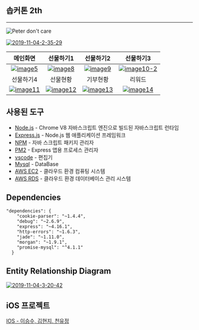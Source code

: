 ## 솝커톤 2th
---------
![Peter don't care](https://i.ibb.co/sCqmPLy/hallow-dear.gif)

<a href="https://ibb.co/Mp1fGMP"><img src="https://i.ibb.co/4MS2YP4/2019-11-04-2-35-29.png" alt="2019-11-04-2-35-29" border="0"></a>

|메인화면|선물하기1|선물하기2|선물하기3|
|:--:|:---:|:---:|:---:|
|<a href="https://ibb.co/qWV0pgp"><img src="https://i.ibb.co/4Y3spSp/image5.png" alt="image5" border="0"></a>|<a href="https://ibb.co/J523BGj"><img src="https://i.ibb.co/yW54fZF/image8.png" alt="image8" border="0"></a>|<a href="https://ibb.co/XYk31gR"><img src="https://i.ibb.co/5KxnmyH/image9.png" alt="image9" border="0"></a>|<a href="https://ibb.co/4Nd97NN"><img src="https://i.ibb.co/Lp5b8pp/image10-2.png" alt="image10-2" border="0"></a>|
|선물하기4|선물현황|기부현황|리워드|
|<a href="https://ibb.co/XbMyswh"><img src="https://i.ibb.co/37QfNJD/image11.png" alt="image11" border="0"></a>|<a href="https://ibb.co/yhrMFLK"><img src="https://i.ibb.co/5YPzhqC/image12.png" alt="image12" border="0"></a>|<a href="https://ibb.co/3C9LkRb"><img src="https://i.ibb.co/ZMpkN2r/image13.png" alt="image13" border="0"></a>|<a href="https://ibb.co/42NVdCk"><img src="https://i.ibb.co/7Qy14Bh/image14.png" alt="image14" border="0"></a>|
 

## 사용된 도구

- [Node.js](https://nodejs.org/ko/) - Chrome V8 자바스크립트 엔진으로 빌드된 자바스크립트 런타임
- [Express.js](http://expressjs.com/ko/) - Node.js 웹 애플리케이션 프레임워크
- [NPM](https://rometools.github.io/rome/) - 자바 스크립트 패키지 관리자
- [PM2](http://pm2.keymetrics.io/) - Express 앱용 프로세스 관리자
- [vscode](https://code.visualstudio.com/) - 편집기
- [Mysql](https://www.mysql.com/) - DataBase
- [AWS EC2](https://aws.amazon.com/ko/ec2/?sc_channel=PS&sc_campaign=acquisition_KR&sc_publisher=google&sc_medium=english_ec2_b&sc_content=ec2_e&sc_detail=aws%20ec2&sc_category=ec2&sc_segment=177228231544&sc_matchtype=e&sc_country=KR&s_kwcid=AL!4422!3!177228231544!e!!g!!aws%20ec2&ef_id=WkRozwAAAnO-lPWy:20180412120123:s) - 클라우드 환경 컴퓨팅 시스템
- [AWS RDS](https://aws.amazon.com/ko/rds/) - 클라우드 환경 데이터베이스 관리 시스템


## Dependencies
```
"dependencies": {
    "cookie-parser": "~1.4.4",
    "debug": "~2.6.9",
    "express": "~4.16.1",
    "http-errors": "~1.6.3",
    "jade": "~1.11.0",
    "morgan": "~1.9.1",
    "promise-mysql": "^4.1.1"
  }
```

## Entity Relationship Diagram
<a href="https://ibb.co/wypfBgF"><img src="https://i.ibb.co/VVMsJ9c/2019-11-04-3-20-42.png" alt="2019-11-04-3-20-42" border="0"></a>

## iOS 프로젝트
[IOS - 이승수, 김현지, 천유정](https://github.com/soptaton/HallowDear-iOS)